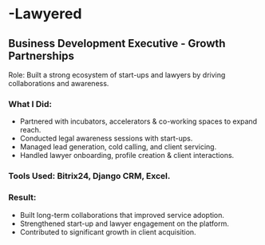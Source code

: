 # -Lawyered
## Business Development Executive - Growth Partnerships

Role: Built a strong ecosystem of start-ups and lawyers by driving collaborations and awareness.

### What I Did:

- Partnered with incubators, accelerators & co-working spaces to expand reach.
- Conducted legal awareness sessions with start-ups.
- Managed lead generation, cold calling, and client servicing.
- Handled lawyer onboarding, profile creation & client interactions.

### Tools Used: Bitrix24, Django CRM, Excel.

### Result:

- Built long-term collaborations that improved service adoption.
- Strengthened start-up and lawyer engagement on the platform.
- Contributed to significant growth in client acquisition.
